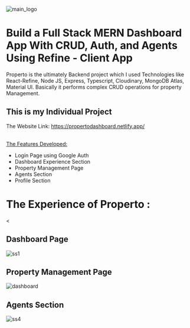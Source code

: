  ![main_logo](https://user-images.githubusercontent.com/113687128/223996749-ae6169f0-99a0-4919-bef9-6e7cb055eaad.jpg)

# Build a Full Stack MERN Dashboard App With CRUD, Auth, and Agents Using Refine - Client App
Properto is the ultimately Backend project which I used Technologies like React-Refine, Node JS, Express, Typescript, Cloudinary, MongoDB Atlas, Material UI.
Basically it performs complex CRUD operations for property Management.

<h2>This is my Individual Project</h2>

The Website Link: https://propertodashboard.netlify.app/ <br/><br/>

 <ins>The Features Developed: </ins>

 <ul>
   <li>Login Page using Google Auth</li>
   <li>Dashboard Experience Section</li>
   <li>Property Management Page</li>
   <li>Agents Section</li>
   <li>Profile Section</li>
 </ul>
  
  <h1>The Experience of Properto :</h1> <
  
 <h2>Dashboard Page</h2>

![ss1](https://user-images.githubusercontent.com/113687128/224000611-fdec725c-9dae-414a-9e7b-c7c4779e2ea7.png)

<h2>Property Management Page</h2>

![dashboard](https://user-images.githubusercontent.com/113687128/224104332-58c5f418-5979-4f9c-a096-5deea6514800.jpg)


<h2>Agents Section</h2>

![ss4](https://user-images.githubusercontent.com/113687128/224001615-b6db8589-d0f6-4e12-8930-0b08544a4d89.png)
 
